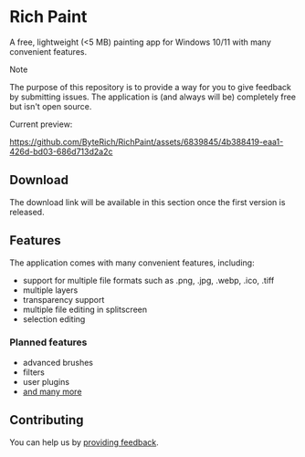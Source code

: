 # Rich Paint

A free, lightweight (<5 MB) painting app for Windows 10/11 with many convenient features.

> [!NOTE]  
> The purpose of this repository is to provide a way for you to give feedback by submitting issues.
> The application is (and always will be) completely free but isn't open source.

Current preview:

https://github.com/ByteRich/RichPaint/assets/6839845/4b388419-eaa1-426d-bd03-686d713d2a2c

## Download

The download link will be available in this section once the first version is released.

## Features

The application comes with many convenient features, including:

- support for multiple file formats such as .png, .jpg, .webp, .ico, .tiff
- multiple layers
- transparency support
- multiple file editing in splitscreen
- selection editing

### Planned features

- advanced brushes
- filters
- user plugins
- [and many more](https://github.com/ByteRich/RichPaint/issues)

## Contributing

You can help us by [providing feedback](https://github.com/ByteRich/RichPaint/issues).
